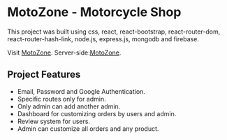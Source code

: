 # MotoZone - Motorcycle Shop

This project was built using css, react, react-bootstrap, react-router-dom, react-router-hash-link, node.js, express.js, mongodb and firebase.

Visit [MotoZone](https://motozone-client.firebaseapp.com/).
Server-side:[MotoZone](https://motozone-client.firebaseapp.com/).

## Project Features

- Email, Password and Google Authentication.
- Specific routes only for admin.
- Only admin can add another admin.
- Dashboard for customizing orders by users and admin.
- Review system for users.
- Admin can customize all orders and any product.